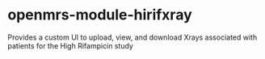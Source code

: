 openmrs-module-hirifxray
========================

Provides a custom UI to upload, view, and download Xrays associated with patients for the High Rifampicin study
